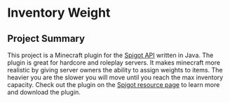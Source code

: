 # Inventory Weight 

## Project Summary

This project is a Minecraft plugin for the [Spigot API](https://www.spigotmc.org/) written in Java. The plugin is great for hardcore and roleplay servers. It makes minecraft more realistic by giving server owners the ability to assign weights to items. The heavier you are the slower you will move until you reach the max inventory capacity. Check out the plugin on the [Spigot resource page](https://www.spigotmc.org/resources/inventory-weight-1-12-0-1-15.70929/) to learn more and download the plugin.

